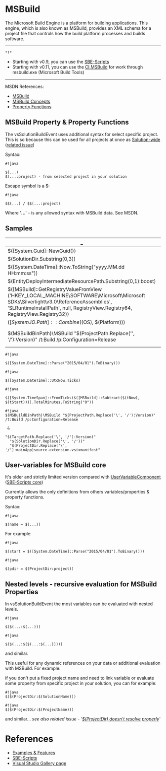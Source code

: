 # MSBuild

The Microsoft Build Engine is a platform for building applications. This engine, which is also known as MSBuild, provides an XML schema for a project file that controls how the build platform processes and builds software.

-------
`*!*` 

* Starting with v0.9, you can use the [SBE-Scripts](SBE-Scripts)
* Starting with v0.11, you can use the [CI.MSBuild](../CI/CI.MSBuild) for work through msbuild.exe (Microsoft Build Tools)

-------

MSDN References:

* [MSBuild](http://msdn.microsoft.com/en-us/library/vstudio/dd393574.aspx)
* [MSBuild Concepts](http://msdn.microsoft.com/en-us/library/vstudio/dd637714.aspx)
* [Property Functions](http://msdn.microsoft.com/en-us/library/vstudio/dd633440%28v=vs.120%29.aspx)

## MSBuild Property & Property Functions

The vsSolutionBuildEvent uses additional syntax for select specific project. This is so because this can be used for all projects at once as [Solution-wide](http://stackoverflow.com/q/2295454) ([related issue](https://bitbucket.org/3F/vssolutionbuildevent/issue/29/projectdir-doesnt-resolve-properly))

Syntax:
```
#!java

$(...)
$(...:project) - from selected project in your solution
```

Escape symbol is a $: 
```
#!java

$$(...) / $$(...:project)
```
Where '**...**' - is any allowed syntax with MSBuild data. See MSDN.

## Samples

_                            | Result
---------------------------- | ---
$([System.Guid]::NewGuid())| `2d2c4ac4-b48d-4509-b42b-aaf6b6047866`
$(SolutionDir.Substring(0,3))|  d:\
$([System.DateTime]::Now.ToString("yyyy.MM.dd HH:mm:ss"))| 2014.06.19 17:32:53
$(EntityDeployIntermediateResourcePath.Substring(0,1):boost)|  F
$([MSBuild]::GetRegistryValueFromView ('HKEY_LOCAL_MACHINE\SOFTWARE\Microsoft\Microsoft SDKs\Silverlight\v3.0\ReferenceAssemblies', 'SLRuntimeInstallPath', null, RegistryView.Registry64, RegistryView.Registry32)) | C:\Program Files (x86)\Reference Assemblies\Microsoft\Framework\Silverlight\v3.0\
$([System.IO.Path]::Combine($(OS), $(Platform))) | Windows_NT\\x86
$(MSBuildBinPath)\MSBuild "$(ProjectPath.Replace('\', '/'):Version)" /t:Build /p:Configuration=Release | C:\Windows\Microsoft.NET\Framework\v4.0.30319\MSBuild "D:/prg/projects/vsSolutionBuildEvent/Version/Version.csproj" /t:Build /p:Configuration=Release


```
#!java

$([System.DateTime]::Parse("2015/04/01").ToBinary())
```
```
#!java

$([System.DateTime]::UtcNow.Ticks)
```
```
#!java

$([System.TimeSpan]::FromTicks($([MSBuild]::Subtract($(tNow), $(tStart)))).TotalMinutes.ToString("0"))
```
```
#!java
$(MSBuildBinPath)\MSBuild "$(ProjectPath.Replace('\', '/'):Version)" /t:Build /p:Configuration=Release 
 
 & 
 
"$(TargetPath.Replace('\', '/'):Version)"  
  "$(SolutionDir.Replace('\', '/'))" 
  "$(ProjectDir.Replace('\', '/'):mainApp)source.extension.vsixmanifest"
```

## User-variables for MSBuild core

It's older and strictly limited version compared with [UserVariableComponent](SBE-Scripts/Components/UserVariableComponent) ([SBE-Scripts core](SBE-Scripts))

Currently allows the only definitions from others variables/properties & property functions. 

Syntax:
```
#!java

$(name = $(...))
```


For example:

```
#!java

$(start = $([System.DateTime]::Parse("2015/04/01").ToBinary()))
```
```
#!java

$(pdir = $(ProjectDir:project))
```

## Nested levels - recursive evaluation for MSBuild Properties

In vsSolutionBuildEvent the most variables can be evaluated with nested levels.

```
#!java

$($(...:$(...)))
```

```
#!java

$($(...:$($(...:$(...)))))
```
and similar.

This useful for any dynamic references on your data or additional evaluation with MSBuild. For example: 

if you don't put a fixed project name and need to link variable or evaluate some property from specific project in your solution, you can for example:

```
#!java
$($(ProjectDir:$(SolutionName)))
```
```
#!java
$($(ProjectDir:$(ProjectName)))
```
and similar... *see also related issue - '[$(ProjectDir) doesn't resolve properly](https://bitbucket.org/3F/vssolutionbuildevent/issue/29/projectdir-doesnt-resolve-properly)'*


# References

* [Examples & Features](../Examples)
* [SBE-Scripts](SBE-Scripts)
* [Visual Studio Gallery page](http://visualstudiogallery.msdn.microsoft.com/0d1dbfd7-ed8a-40af-ae39-281bfeca2334/)
